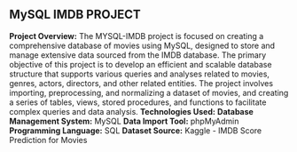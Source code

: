 ## MySQL IMDB PROJECT
**Project Overview:** The MYSQL-IMDB project is focused on creating a comprehensive database of movies using MySQL, designed to store and manage extensive data sourced from the IMDB database. The primary objective of this project is to develop an efficient and scalable database structure that supports various queries and analyses related to movies, genres, actors, directors, and other related entities. The project involves importing, preprocessing, and normalizing a dataset of movies, and creating a series of tables, views, stored procedures, and functions to facilitate complex queries and data analysis.
**Technologies Used:**
**Database Management System:** MySQL
**Data Import Tool:** phpMyAdmin
**Programming Language:** SQL
**Dataset Source:** Kaggle - IMDB Score Prediction for Movies
